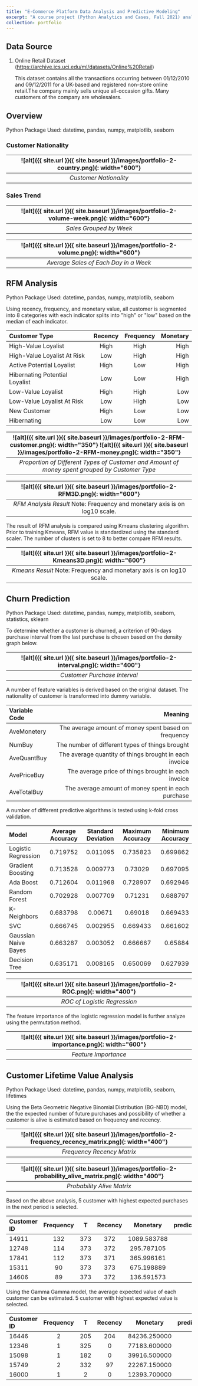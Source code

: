 ```yaml
---
title: "E-Commerce Platform Data Analysis and Predictive Modeling"
excerpt: "A course project (Python Analytics and Cases, Fall 2021) analyzing the sales data from a e-commerce platform, involving RFM analysis, predictive model and customer lifetime value analysis.<br/><img src='/images/portfolio-2-RFM3D.png' width='600'>"
collection: portfolio
---
```


## Data Source
1. Online Retail Dataset (https://archive.ics.uci.edu/ml/datasets/Online%20Retail) 

    This dataset contains all the transactions occurring between 01/12/2010 and 09/12/2011 for a UK-based and registered non-store online retail.The company mainly sells unique all-occasion gifts. Many customers of the company are wholesalers.

## Overview
Python Package Used: datetime, pandas, numpy, matplotlib, seaborn

### Customer Nationality

| ![alt]({{ site.url }}{{ site.baseurl }}/images/portfolio-2-country.png){: width="600"} | 
|:--:| 
| *Customer Nationality* |

### Sales Trend

| ![alt]({{ site.url }}{{ site.baseurl }}/images/portfolio-2-volume-week.png){: width="600"} | 
|:--:| 
| *Sales Grouped by Week* |

| ![alt]({{ site.url }}{{ site.baseurl }}/images/portfolio-2-volume.png){: width="600"} | 
|:--:| 
| *Average Sales of Each Day in a Week* |

## RFM Analysis
Python Package Used: datetime, pandas, numpy, matplotlib, seaborn

Using recency, frequency, and monetary value, all customer is segmented into 8 categories with each indicator splits into "high" or "low" based on the median of each indicator.

| Customer Type | Recency | Frequency | Monetary |
|:--------|:-------:|:-------:|--------:|
| High-Value Loyalist | High | High | High |
| High-Value Loyalist At Risk | Low | High | High |
| Active Potential Loyalist | High | Low | High |
| Hibernating Potential Loyalist | Low | Low | High |
| Low-Value Loyalist | High | High | Low |
| Low-Value Loyalist At Risk | Low | High | Low |
| New Customer | High | Low | Low |
| Hibernating | Low | Low | Low |

| ![alt]({{ site.url }}{{ site.baseurl }}/images/portfolio-2-RFM-customer.png){: width="350"} ![alt]({{ site.url }}{{ site.baseurl }}/images/portfolio-2-RFM-money.png){: width="350"} |
|:--:| 
| *Proportion of Different Types of Customer and Amount of money spent grouped by Customer Type* |

| ![alt]({{ site.url }}{{ site.baseurl }}/images/portfolio-2-RFM3D.png){: width="600"} | 
|:--:| 
| *RFM Analysis Result* Note: Frequency and monetary axis is on log10 scale. |

The result of RFM analysis is compared using Kmeans clustering algorithm. Prior to training Kmeans, RFM value is standardized using the standard scaler. The number of clusters is set to 8 to better compare RFM results.

| ![alt]({{ site.url }}{{ site.baseurl }}/images/portfolio-2-Kmeans3D.png){: width="600"} | 
|:--:| 
| *Kmeans Result* Note: Frequency and monetary axis is on log10 scale. |

## Churn Prediction
Python Package Used: datetime, pandas, numpy, matplotlib, seaborn, statistics, sklearn

To determine whether a customer is churned, a criterion of 90-days purchase interval from the last purchase is chosen based on the density graph below.

| ![alt]({{ site.url }}{{ site.baseurl }}/images/portfolio-2-interval.png){: width="400"} | 
|:--:| 
| *Customer Purchase Interval* |

A number of feature variables is derived based on the original dataset. The nationality of customer is transformed into dummy variable.

| Variable Code | Meaning |
|:--------|--------:|
| AveMonetery | The average amount of money spent based on frequency |
| NumBuy | The number of different types of things brought |
| AveQuantBuy | The average quantity of things brought in each invoice |
| AvePriceBuy | The average price of things brought in each invoice |
| AveTotalBuy | The average amount of money spent in each purchase |

A number of different predictive algorithms is tested using k-fold cross validation.

| Model	| Average Accuracy | Standard Deviation	| Maximum Accuracy | Minimum Accuracy |
|:--------|:-------:|:-------:|:-------:|--------:|
| Logistic Regression | 0.719752 | 0.011095 | 0.735823 | 0.699862 |
| Gradient Boosting | 0.713528 | 0.009773 | 0.73029 | 0.697095 |
| Ada Boost | 0.712604 | 0.011968 | 0.728907 | 0.692946 |
| Random Forest | 0.702928 | 0.007709 | 0.71231 | 0.688797 |
| K-Neighbors | 0.683798 | 0.00671 | 0.69018 | 0.669433 |
| SVC | 0.666745 | 0.002955 | 0.669433 | 0.661602 |
| Gaussian Naive Bayes | 0.663287 | 0.003052 | 0.666667 | 0.65884 |
| Decision Tree | 0.635171 | 0.008165 | 0.650069 | 0.627939 |

| ![alt]({{ site.url }}{{ site.baseurl }}/images/portfolio-2-ROC.png){: width="400"} | 
|:--:| 
| *ROC of Logistic Regression* |

The feature importance of the logistic regression model is further analyze using the permutation method.

| ![alt]({{ site.url }}{{ site.baseurl }}/images/portfolio-2-importance.png){: width="600"} | 
|:--:| 
| *Feature Importance* |

## Customer Lifetime Value Analysis
Python Package Used: datetime, pandas, numpy, matplotlib, seaborn, lifetimes

Using the Beta Geometric Negative Binomial Distribution (BG-NBD) model, the the expected number of future purchases and possibility of whether a customer is alive is estimated based on frequency and recency.

| ![alt]({{ site.url }}{{ site.baseurl }}/images/portfolio-2-frequency_recency_matrix.png){: width="400"} | 
|:--:| 
| *Frequency Recency Matrix* |

| ![alt]({{ site.url }}{{ site.baseurl }}/images/portfolio-2-probability_alive_matrix.png){: width="400"} | 
|:--:| 
| *Probability Alive Matrix* |

Based on the above analysis, 5 customer with highest expected purchases in the next period is selected.

| Customer ID | Frequency | T | Recency | Monetary | predicted_purchases |
|:--------|:-------:|:-------:|:-------:|:-------:|--------:|
| 14911 | 132 | 373 | 372 | 1089.583788| 0.316007 |
| 12748 | 114 | 373 | 372 | 295.787105| 0.273483 |
| 17841 | 112 | 373 | 371 | 365.996161 | 0.268593 |
| 15311 | 90 | 373 | 373 | 675.198889| 0.216880 |
| 14606 | 89 | 373 | 372 | 136.591573| 0.214418 |

Using the Gamma Gamma model, the average expected value of each customer can be estimated. 5 customer with highest expected value is selected.

| Customer ID | Frequency | T | Recency | Monetary | predicted_purchases | conditional_expected_average_profit |
|:--------|:-------:|:-------:|:-------:|:-------:|:-------:|--------:|
| 16446 | 2 | 205 | 204 | 84236.250000 | 0.013693 | 84660.425564 |
| 12346 | 1 | 325 | 0 | 77183.600000 | 0.000047 | 77965.789328 |
| 15098 | 1 | 182 | 0 | 39916.500000 | 0.000306 | 40326.709551 |
| 15749 | 2 | 332 | 97 | 22267.150000 | 0.001654 | 22383.590581 |
| 16000 | 1 | 2 | 0 | 12393.700000 | 0.037296 | 12529.192039 |